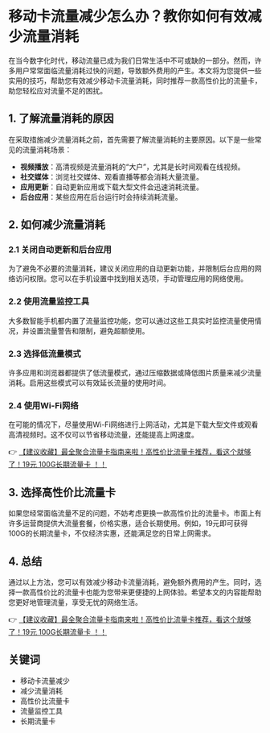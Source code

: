 # 移动卡流量减少怎么办？教你如何有效减少流量消耗

在当今数字化时代，移动流量已成为我们日常生活中不可或缺的一部分。然而，许多用户常常面临流量消耗过快的问题，导致额外费用的产生。本文将为您提供一些实用的技巧，帮助您有效减少移动卡流量消耗，同时推荐一款高性价比的流量卡，助您轻松应对流量不足的困扰。

## 1. 了解流量消耗的原因

在采取措施减少流量消耗之前，首先需要了解流量消耗的主要原因。以下是一些常见的流量消耗场景：

- **视频播放**：高清视频是流量消耗的“大户”，尤其是长时间观看在线视频。
- **社交媒体**：浏览社交媒体、观看直播等都会消耗大量流量。
- **应用更新**：自动更新应用或下载大型文件会迅速消耗流量。
- **后台应用**：某些应用在后台运行时会持续消耗流量。

## 2. 如何减少流量消耗

### 2.1 关闭自动更新和后台应用

为了避免不必要的流量消耗，建议关闭应用的自动更新功能，并限制后台应用的网络访问权限。您可以在手机设置中找到相关选项，手动管理应用的网络使用。

### 2.2 使用流量监控工具

大多数智能手机都内置了流量监控功能，您可以通过这些工具实时监控流量使用情况，并设置流量警告和限制，避免超额使用。

### 2.3 选择低流量模式

许多应用和浏览器都提供了低流量模式，通过压缩数据或降低图片质量来减少流量消耗。启用这些模式可以有效延长流量的使用时间。

### 2.4 使用Wi-Fi网络

在可能的情况下，尽量使用Wi-Fi网络进行上网活动，尤其是下载大型文件或观看高清视频时。这不仅可以节省移动流量，还能提高上网速度。

👉 [【建议收藏】最全聚合流量卡指南来啦！高性价比流量卡推荐，看这个就够了！19元 100G长期流量卡 ！！](https://bit.ly/Liuliangka)

## 3. 选择高性价比流量卡

如果您经常面临流量不足的问题，不妨考虑更换一款高性价比的流量卡。市面上有许多运营商提供大流量套餐，价格实惠，适合长期使用。例如，19元即可获得100G的长期流量卡，不仅经济实惠，还能满足您的日常上网需求。

## 4. 总结

通过以上方法，您可以有效减少移动卡流量消耗，避免额外费用的产生。同时，选择一款高性价比的流量卡也能为您带来更便捷的上网体验。希望本文的内容能帮助您更好地管理流量，享受无忧的网络生活。

👉 [【建议收藏】最全聚合流量卡指南来啦！高性价比流量卡推荐，看这个就够了！19元 100G长期流量卡 ！！](https://bit.ly/Liuliangka)

## 关键词

- 移动卡流量减少
- 减少流量消耗
- 高性价比流量卡
- 流量监控工具
- 长期流量卡
